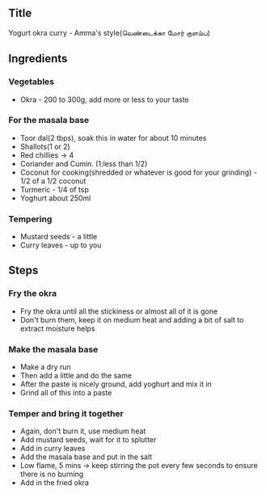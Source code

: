 ## Title 

Yogurt okra curry - Amma's style(வெண்டைக்கா மோர் குளம்ப)

## Ingredients
### Vegetables
- Okra - 200 to 300g, add more or less to your taste

### For the masala base
- Toor dal(2 tbps), soak this in water for about 10 minutes
- Shallots(1 or 2)
- Red chillies -> 4
- Coriander and Cumin. (1:less than 1/2)
- Coconut for cooking(shredded or whatever is good for your grinding) - 1/2 of a 1/2 coconut
- Turmeric - 1/4 of tsp
- Yoghurt about 250ml

### Tempering
- Mustard seeds - a little
- Curry leaves - up to you

## Steps
### Fry the okra
- Fry the okra until all the stickiness or almost all of it is gone
- Don't burn them, keep it on medium heat and adding a bit of salt to extract moisture helps
### Make the masala base
- Make a dry run
- Then add a little and do the same
- After the paste is nicely ground, add yoghurt and mix it in
- Grind all of this into a paste
### Temper and bring it together
- Again, don't burn it, use medium heat
- Add mustard seeds, wait for it to splutter
- Add in curry leaves
- Add the masala base and put in the salt 
- Low flame, 5 mins -> keep stirring the pot every few seconds to ensure there is no burning
- Add in the fried okra
